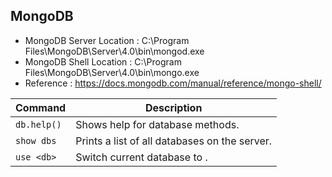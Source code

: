 ## MongoDB

- MongoDB Server Location : C:\Program Files\MongoDB\Server\4.0\bin\mongod.exe  
- MongoDB Shell Location  : C:\Program Files\MongoDB\Server\4.0\bin\mongo.exe  
- Reference               : https://docs.mongodb.com/manual/reference/mongo-shell/  

| Command   | Description                                   |
|-----------|-----------------------------------------------|
|`db.help()`| Shows help for database methods.              |
|`show dbs` | Prints a list of all databases on the server. |
|`use <db>` | Switch current database to <db>.              |

